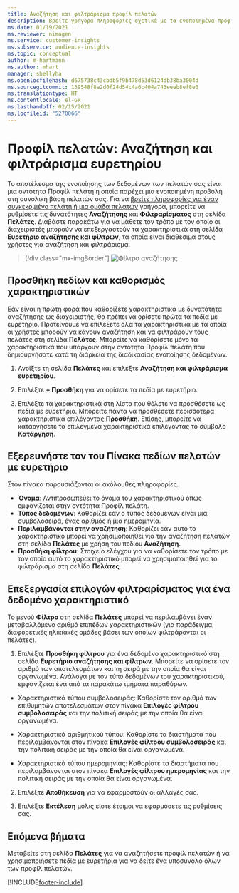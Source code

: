 ```yaml
---
title: Αναζήτηση και φιλτράρισμα προφίλ πελατών
description: Βρείτε γρήγορα πληροφορίες σχετικά με τα ενοποιημένα προφίλ πελατών και φιλτράρετε με βάση συγκεκριμένα χαρακτηριστικά.
ms.date: 01/19/2021
ms.reviewer: nimagen
ms.service: customer-insights
ms.subservice: audience-insights
ms.topic: conceptual
author: m-hartmann
ms.author: mhart
manager: shellyha
ms.openlocfilehash: d675738c43cbdb5f9b478d53d6124db38ba3004d
ms.sourcegitcommit: 139548f8a2d0f24d54c4a6c404a743eeeb8ef8e0
ms.translationtype: HT
ms.contentlocale: el-GR
ms.lasthandoff: 02/15/2021
ms.locfileid: "5270066"
---
```

# <a name="customer-profiles-search--filter-index"></a>Προφίλ πελατών: Αναζήτηση και φιλτράρισμα ευρετηρίου

Το αποτέλεσμα της ενοποίησης των δεδομένων των πελατών σας είναι μια οντότητα Προφίλ πελάτη η οποία παρέχει μια ενοποιημένη προβολή στη συνολική βάση πελατών σας. Για να [βρείτε πληροφορίες για έναν συγκεκριμένο πελάτη ή μια ομάδα πελατών](customer-profiles.md) γρήγορα, μπορείτε να ρυθμίσετε τις δυνατότητες **Αναζήτησης** και **Φιλτραρίσματος** στη σελίδα **Πελάτες**. Διαβάστε παρακάτω για να μάθετε τον τρόπο με τον οποίο οι διαχειριστές μπορούν να επεξεργαστούν τα χαρακτηριστικά στη σελίδα **Ευρετήριο αναζήτησης και φίλτρων**, τα οποία είναι διαθέσιμα στους χρήστες για αναζήτηση και φιλτράρισμα.

> [!div class="mx-imgBorder"]
> ![Φίλτρο αναζήτησης](media/search-filter.png "Φίλτρο αναζήτησης")

## <a name="add-fields-and-specify-attributes"></a>Προσθήκη πεδίων και καθορισμός χαρακτηριστικών

Εάν είναι η πρώτη φορά που καθορίζετε χαρακτηριστικά με δυνατότητα αναζήτησης ως διαχειριστής, θα πρέπει να ορίσετε πρώτα τα πεδία με ευρετήριο. Προτείνουμε να επιλέξετε όλα τα χαρακτηριστικά με τα οποία οι χρήστες μπορούν να κάνουν αναζήτηση και να φιλτράρουν τους πελάτες στη σελίδα **Πελάτες**. Μπορείτε να καθορίσετε μόνο τα χαρακτηριστικά που υπάρχουν στην οντότητα Προφίλ πελάτη που δημιουργήσατε κατά τη διάρκεια της διαδικασίας ενοποίησης δεδομένων.

1. Ανοίξτε τη σελίδα **Πελάτες** και επιλέξτε **Αναζήτηση και φιλτράρισμα ευρετηρίου**.

2. Επιλέξτε **+ Προσθήκη** για να ορίσετε τα πεδία με ευρετήριο.

3. Επιλέξτε τα χαρακτηριστικά στη λίστα που θέλετε να προσθέσετε ως πεδία με ευρετήριο. Μπορείτε πάντα να προσθέσετε περισσότερα χαρακτηριστικά επιλέγοντας **Προσθήκη**. Επίσης, μπορείτε να καταργήσετε τα επιλεγμένα χαρακτηριστικά επιλέγοντας το σύμβολο **Κατάργηση**.

## <a name="explore-the-indexed-customer-fields-table"></a>Εξερευνήστε τον του Πίνακα πεδίων πελατών με ευρετήριο

Στον πίνακα παρουσιάζονται οι ακόλουθες πληροφορίες.

- **Όνομα**: Αντιπροσωπεύει το όνομα του χαρακτηριστικού όπως εμφανίζεται στην οντότητα Προφίλ πελάτη.
- **Τύπος δεδομένων**: Καθορίζει εάν ο τύπος δεδομένων είναι μια συμβολοσειρά, ένας αριθμός ή μια ημερομηνία.
- **Περιλαμβάνονται στην αναζήτηση**: Καθορίζει εάν αυτό το χαρακτηριστικό μπορεί να χρησιμοποιηθεί για την αναζήτηση πελατών στη σελίδα **Πελάτες** με χρήση του πεδίου **Αναζήτηση**.
- **Προσθήκη φίλτρου**: Στοιχείο ελέγχου για να καθορίσετε τον τρόπο με τον οποίο αυτό το χαρακτηριστικό μπορεί να χρησιμοποιηθεί για το φιλτράρισμα στη σελίδα **Πελάτες**.

## <a name="editing-filtering-options-for-a-given-attribute"></a>Επεξεργασία επιλογών φιλτραρίσματος για ένα δεδομένο χαρακτηριστικό

Το μενού **Φίλτρο** στη σελίδα **Πελάτες** μπορεί να περιλαμβάνει έναν μεταβαλλόμενο αριθμό επιπέδων χαρακτηριστικών (για παράδειγμα, διαφορετικές ηλικιακές ομάδες βάσει των οποίων φιλτράρονται οι πελάτες).

1. Επιλέξτε **Προσθήκη φίλτρου** για ένα δεδομένο χαρακτηριστικό στη σελίδα **Ευρετήριο αναζήτησης και φίλτρων**. Μπορείτε να ορίσετε τον αριθμό των αποτελεσμάτων και τη σειρά με την οποία θα είναι οργανωμένα. Ανάλογα με τον τύπο δεδομένων του χαρακτηριστικού, εμφανίζεται ένα από τα παρακάτω τμήματα παραθύρων.

- Χαρακτηριστικά τύπου συμβολοσειράς: Καθορίστε τον αριθμό των επιθυμητών αποτελεσμάτων στον πίνακα **Επιλογές φίλτρου συμβολοσειράς** και την πολιτική σειράς με την οποία θα είναι οργανωμένα.

- Χαρακτηριστικά αριθμητικού τύπου: Καθορίστε τα διαστήματα που περιλαμβάνονται στον πίνακα **Επιλογές φίλτρου συμβολοσειράς** και την πολιτική σειράς με την οποία θα είναι οργανωμένα.

- Χαρακτηριστικά τύπου ημερομηνίας: Καθορίστε τα διαστήματα που περιλαμβάνονται στον πίνακα **Επιλογές φίλτρου ημερομηνίας** και την πολιτική σειράς με την οποία θα είναι οργανωμένα.

2. Επιλέξτε **Αποθήκευση** για να εφαρμοστούν οι αλλαγές σας.

3. Επιλέξτε **Εκτέλεση** μόλις είστε έτοιμοι να εφαρμόσετε τις ρυθμίσεις σας.

## <a name="next-steps"></a>Επόμενα βήματα

Μεταβείτε στη σελίδα **Πελάτες** για να αναζητήσετε προφίλ πελατών ή να χρησιμοποιήσετε πεδία με ευρετήρια για να δείτε ένα υποσύνολο όλων των προφίλ πελατών.


[!INCLUDE[footer-include](../includes/footer-banner.md)]